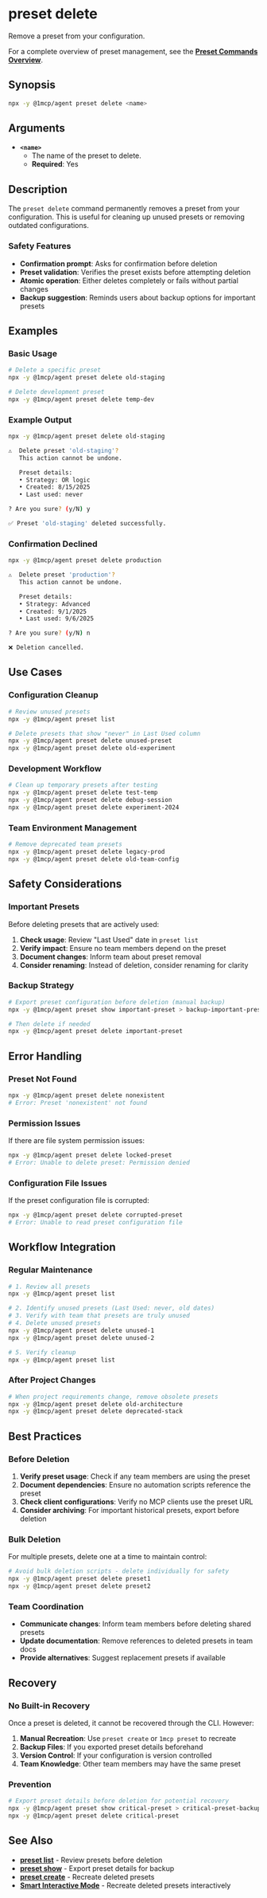 # preset delete

Remove a preset from your configuration.

For a complete overview of preset management, see the **[Preset Commands Overview](./index)**.

## Synopsis

```bash
npx -y @1mcp/agent preset delete <name>
```

## Arguments

- **`<name>`**
  - The name of the preset to delete.
  - **Required**: Yes

## Description

The `preset delete` command permanently removes a preset from your configuration. This is useful for cleaning up unused presets or removing outdated configurations.

### Safety Features

- **Confirmation prompt**: Asks for confirmation before deletion
- **Preset validation**: Verifies the preset exists before attempting deletion
- **Atomic operation**: Either deletes completely or fails without partial changes
- **Backup suggestion**: Reminds users about backup options for important presets

## Examples

### Basic Usage

```bash
# Delete a specific preset
npx -y @1mcp/agent preset delete old-staging

# Delete development preset
npx -y @1mcp/agent preset delete temp-dev
```

### Example Output

```bash
npx -y @1mcp/agent preset delete old-staging

⚠️  Delete preset 'old-staging'?
   This action cannot be undone.

   Preset details:
   • Strategy: OR logic
   • Created: 8/15/2025
   • Last used: never

? Are you sure? (y/N) y

✅ Preset 'old-staging' deleted successfully.
```

### Confirmation Declined

```bash
npx -y @1mcp/agent preset delete production

⚠️  Delete preset 'production'?
   This action cannot be undone.

   Preset details:
   • Strategy: Advanced
   • Created: 9/1/2025
   • Last used: 9/6/2025

? Are you sure? (y/N) n

❌ Deletion cancelled.
```

## Use Cases

### Configuration Cleanup

```bash
# Review unused presets
npx -y @1mcp/agent preset list

# Delete presets that show "never" in Last Used column
npx -y @1mcp/agent preset delete unused-preset
npx -y @1mcp/agent preset delete old-experiment
```

### Development Workflow

```bash
# Clean up temporary presets after testing
npx -y @1mcp/agent preset delete test-temp
npx -y @1mcp/agent preset delete debug-session
npx -y @1mcp/agent preset delete experiment-2024
```

### Team Environment Management

```bash
# Remove deprecated team presets
npx -y @1mcp/agent preset delete legacy-prod
npx -y @1mcp/agent preset delete old-team-config
```

## Safety Considerations

### Important Presets

Before deleting presets that are actively used:

1. **Check usage**: Review "Last Used" date in `preset list`
2. **Verify impact**: Ensure no team members depend on the preset
3. **Document changes**: Inform team about preset removal
4. **Consider renaming**: Instead of deletion, consider renaming for clarity

### Backup Strategy

```bash
# Export preset configuration before deletion (manual backup)
npx -y @1mcp/agent preset show important-preset > backup-important-preset.txt

# Then delete if needed
npx -y @1mcp/agent preset delete important-preset
```

## Error Handling

### Preset Not Found

```bash
npx -y @1mcp/agent preset delete nonexistent
# Error: Preset 'nonexistent' not found
```

### Permission Issues

If there are file system permission issues:

```bash
npx -y @1mcp/agent preset delete locked-preset
# Error: Unable to delete preset: Permission denied
```

### Configuration File Issues

If the preset configuration file is corrupted:

```bash
npx -y @1mcp/agent preset delete corrupted-preset
# Error: Unable to read preset configuration file
```

## Workflow Integration

### Regular Maintenance

```bash
# 1. Review all presets
npx -y @1mcp/agent preset list

# 2. Identify unused presets (Last Used: never, old dates)
# 3. Verify with team that presets are truly unused
# 4. Delete unused presets
npx -y @1mcp/agent preset delete unused-1
npx -y @1mcp/agent preset delete unused-2

# 5. Verify cleanup
npx -y @1mcp/agent preset list
```

### After Project Changes

```bash
# When project requirements change, remove obsolete presets
npx -y @1mcp/agent preset delete old-architecture
npx -y @1mcp/agent preset delete deprecated-stack
```

## Best Practices

### Before Deletion

1. **Verify preset usage**: Check if any team members are using the preset
2. **Document dependencies**: Ensure no automation scripts reference the preset
3. **Check client configurations**: Verify no MCP clients use the preset URL
4. **Consider archiving**: For important historical presets, export before deletion

### Bulk Deletion

For multiple presets, delete one at a time to maintain control:

```bash
# Avoid bulk deletion scripts - delete individually for safety
npx -y @1mcp/agent preset delete preset1
npx -y @1mcp/agent preset delete preset2
```

### Team Coordination

- **Communicate changes**: Inform team members before deleting shared presets
- **Update documentation**: Remove references to deleted presets in team docs
- **Provide alternatives**: Suggest replacement presets if available

## Recovery

### No Built-in Recovery

Once a preset is deleted, it cannot be recovered through the CLI. However:

1. **Manual Recreation**: Use `preset create` or `1mcp preset` to recreate
2. **Backup Files**: If you exported preset details beforehand
3. **Version Control**: If your configuration is version controlled
4. **Team Knowledge**: Other team members may have the same preset

### Prevention

```bash
# Export preset details before deletion for potential recovery
npx -y @1mcp/agent preset show critical-preset > critical-preset-backup.json
npx -y @1mcp/agent preset delete critical-preset
```

## See Also

- **[preset list](./list)** - Review presets before deletion
- **[preset show](./show)** - Export preset details for backup
- **[preset create](./create)** - Recreate deleted presets
- **[Smart Interactive Mode](./)** - Recreate deleted presets interactively
